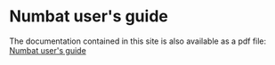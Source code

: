 # Numbat user's guide

The documentation contained in this site is also available as a pdf file:
[Numbat user's guide](pdf/numbat.pdf)
